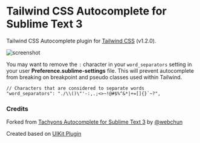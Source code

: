 Tailwind CSS Autocomplete for Sublime Text 3
=============

Tailwind CSS Autocomplete plugin for [Tailwind CSS](https://tailwindcss.com/) (v1.2.0).

![screenshot](screenshot.png)

You may want to remove the `:` character in your `word_separators` setting in your user **Preference.sublime-settings** file. This will prevent autocomplete from breaking on breakpoint and pseudo classes used within Tailwind.

    // Characters that are considered to separate words
    "word_separators": "./\\()\"'-:,.;<>~!@#$%^&*|+=[]{}`~?",


### Credits
Forked from [Tachyons Autocomplete for Sublime Text 3](https://github.com/webchun/tachyons-sublime-autocomplete) by [@webchun](https://github.com/webchun) 

Created based on [UIKit Plugin](https://github.com/uikit/uikit-sublime)
